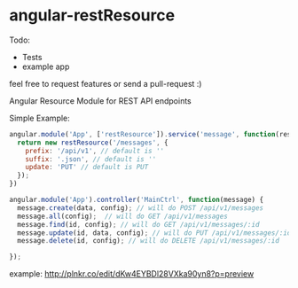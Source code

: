 angular-restResource
====================

Todo:

* Tests
* example app

feel free to request features or send a pull-request :)

Angular Resource Module for REST API endpoints


Simple Example:
``` js
angular.module('App', ['restResource']).service('message', function(restResource) {
  return new restResource('/messages', {
    prefix: '/api/v1', // default is ''
    suffix: '.json', // default is ''
    update: 'PUT' // default is PUT
  });
})

angular.module('App').controller('MainCtrl', function(message) {
  message.create(data, config); // will do POST /api/v1/messages
  message.all(config);  // will do GET /api/v1/messages
  message.find(id, config); // will do GET /api/v1/messages/:id
  message.update(id, data, config); // will do PUT /api/v1/messages/:id (but can be configured to do PATCH)
  message.delete(id, config); // will do DELETE /api/v1/messages/:id

});
```


example: http://plnkr.co/edit/dKw4EYBDl28VXka90yn8?p=preview
